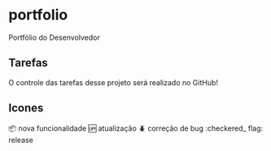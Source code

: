 # portfolio
Portfólio do Desenvolvedor

## Tarefas

O controle das tarefas desse projeto será realizado no GitHub!

## Icones

:package: nova funcionalidade
:up: atualização
:beetle: correção de bug
:checkered_ flag: release